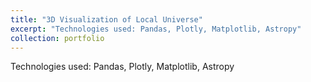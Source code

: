 ```yaml
---
title: "3D Visualization of Local Universe"
excerpt: "Technologies used: Pandas, Plotly, Matplotlib, Astropy"
collection: portfolio
---
```


Technologies used: Pandas, Plotly, Matplotlib, Astropy
